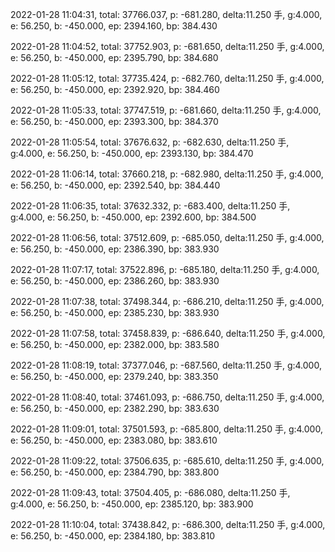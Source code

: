 2022-01-28 11:04:31, total: 37766.037, p: -681.280, delta:11.250 手, g:4.000, e: 56.250, b: -450.000, ep: 2394.160, bp: 384.430

2022-01-28 11:04:52, total: 37752.903, p: -681.650, delta:11.250 手, g:4.000, e: 56.250, b: -450.000, ep: 2395.790, bp: 384.680

2022-01-28 11:05:12, total: 37735.424, p: -682.760, delta:11.250 手, g:4.000, e: 56.250, b: -450.000, ep: 2392.920, bp: 384.460

2022-01-28 11:05:33, total: 37747.519, p: -681.660, delta:11.250 手, g:4.000, e: 56.250, b: -450.000, ep: 2393.300, bp: 384.370

2022-01-28 11:05:54, total: 37676.632, p: -682.630, delta:11.250 手, g:4.000, e: 56.250, b: -450.000, ep: 2393.130, bp: 384.470

2022-01-28 11:06:14, total: 37660.218, p: -682.980, delta:11.250 手, g:4.000, e: 56.250, b: -450.000, ep: 2392.540, bp: 384.440

2022-01-28 11:06:35, total: 37632.332, p: -683.400, delta:11.250 手, g:4.000, e: 56.250, b: -450.000, ep: 2392.600, bp: 384.500

2022-01-28 11:06:56, total: 37512.609, p: -685.050, delta:11.250 手, g:4.000, e: 56.250, b: -450.000, ep: 2386.390, bp: 383.930

2022-01-28 11:07:17, total: 37522.896, p: -685.180, delta:11.250 手, g:4.000, e: 56.250, b: -450.000, ep: 2386.260, bp: 383.930

2022-01-28 11:07:38, total: 37498.344, p: -686.210, delta:11.250 手, g:4.000, e: 56.250, b: -450.000, ep: 2385.230, bp: 383.930

2022-01-28 11:07:58, total: 37458.839, p: -686.640, delta:11.250 手, g:4.000, e: 56.250, b: -450.000, ep: 2382.000, bp: 383.580

2022-01-28 11:08:19, total: 37377.046, p: -687.560, delta:11.250 手, g:4.000, e: 56.250, b: -450.000, ep: 2379.240, bp: 383.350

2022-01-28 11:08:40, total: 37461.093, p: -686.750, delta:11.250 手, g:4.000, e: 56.250, b: -450.000, ep: 2382.290, bp: 383.630

2022-01-28 11:09:01, total: 37501.593, p: -685.800, delta:11.250 手, g:4.000, e: 56.250, b: -450.000, ep: 2383.080, bp: 383.610

2022-01-28 11:09:22, total: 37506.635, p: -685.610, delta:11.250 手, g:4.000, e: 56.250, b: -450.000, ep: 2384.790, bp: 383.800

2022-01-28 11:09:43, total: 37504.405, p: -686.080, delta:11.250 手, g:4.000, e: 56.250, b: -450.000, ep: 2385.120, bp: 383.900

2022-01-28 11:10:04, total: 37438.842, p: -686.300, delta:11.250 手, g:4.000, e: 56.250, b: -450.000, ep: 2384.180, bp: 383.810